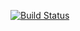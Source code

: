 [![Build Status](https://semaphoreci.com/api/v1/leader228228/messenger/branches/dev/badge.svg)](https://semaphoreci.com/leader228228/messenger)
